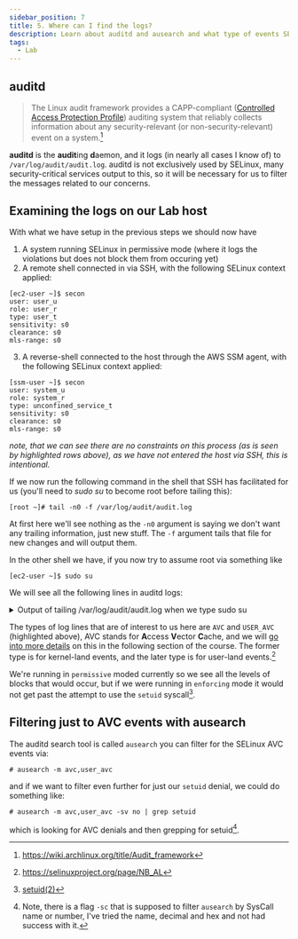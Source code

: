 ```yaml
---
sidebar_position: 7
title: 5. Where can I find the logs?
description: Learn about auditd and ausearch and what type of events SELinux logs upon policy violations.
tags:
  - Lab 
---
```


## auditd

> The Linux audit framework provides a CAPP-compliant ([Controlled Access Protection Profile](https://en.wikipedia.org/wiki/Controlled_Access_Protection_Profile)) auditing system that reliably collects information about any security-relevant (or non-security-relevant) event on a system.[^1]

**auditd** is the **audit**ing **d**aemon, and it logs (in nearly all cases I know of) to `/var/log/audit/audit.log`.
auditd is not exclusively used by SELinux, many security-critical services output to this, so it will be necessary for us to filter the messages related to our concerns.

## Examining the logs on our Lab host

With what we have setup in the previous steps we should now have
1. A system running SELinux in permissive mode (where it logs the violations but does not block them from occuring yet)
2. A remote shell connected in via SSH, with the following SELinux context applied:
  ```plain {4}
  [ec2-user ~]$ secon
  user: user_u
  role: user_r
  type: user_t
  sensitivity: s0
  clearance: s0
  mls-range: s0
  ```
3. A reverse-shell connected to the host through the AWS SSM agent, with the following SELinux context applied:
  ```plain {4}
  [ssm-user ~]$ secon
  user: system_u
  role: system_r
  type: unconfined_service_t
  sensitivity: s0
  clearance: s0
  mls-range: s0
  ```
  _note, that we can see there are no constraints on this process (as is seen by highlighted rows above), as we have not entered the host via SSH, this is intentional._

If we now run the following command in the shell that SSH has facilitated for us (you'll need to _sudo su_ to become root before tailing this):
```
[root ~]# tail -n0 -f /var/log/audit/audit.log
```

At first here we'll see nothing as the `-n0` argument is saying we don't want any trailing information, just new stuff. The `-f` argument tails that file for new changes and will output them.

In the other shell we have, if you now try to assume root via something like
```
[ec2-user ~]$ sudo su
```

We will see all the following lines in auditd logs:

<details>
<summary>Output of tailing /var/log/audit/audit.log when we type sudo su</summary>

```plain {1,19,22,25,41,45,49,53,57,65,69,71}
type=AVC msg=audit(1668988444.803:150): avc:  denied  { setuid } for  pid=3543 comm="sudo" capability=7
 scontext=user_u:user_r:user_t:s0 tcontext=user_u:user_r:user_t:s0 tclass=capability permissive=1

type=USER_ACCT msg=audit(1668988444.843:151): pid=3543 uid=1000 auid=1000 ses=2 subj=user_u:user_r:user_
t:s0 msg='op=PAM:accounting grantors=pam_unix acct="ec2-user" exe="/usr/bin/sudo" hostname=? addr=? term
inal=/dev/pts/1 res=success'

type=USER_CMD msg=audit(1668988444.843:152): pid=3543 uid=1000 auid=1000 ses=2 subj=user_u:user_r:user_t
:s0 msg='cwd="/home/ec2-user" cmd="su" terminal=pts/1 res=success'

type=CRED_REFR msg=audit(1668988444.843:153): pid=3543 uid=0 auid=1000 ses=2 subj=user_u:user_r:user_t:s
0 msg='op=PAM:setcred grantors=pam_env,pam_unix acct="root" exe="/usr/bin/sudo" hostname=? addr=? termin
al=/dev/pts/1 res=success'

type=USER_START msg=audit(1668988444.847:154): pid=3543 uid=0 auid=1000 ses=2 subj=user_u:user_r:user_t:
s0 msg='op=PAM:session_open grantors=pam_keyinit,pam_keyinit,pam_limits,pam_systemd,pam_unix acct="root"
 exe="/usr/bin/sudo" hostname=? addr=? terminal=/dev/pts/1 res=success'

type=AVC msg=audit(1668988444.851:155): avc:  denied  { create } for  pid=3545 comm="su" scontext=user_u
:user_r:user_t:s0 tcontext=user_u:user_r:user_t:s0 tclass=netlink_selinux_socket permissive=1

type=AVC msg=audit(1668988444.851:156): avc:  denied  { bind } for  pid=3545 comm="su" scontext=user_u:u
ser_r:user_t:s0 tcontext=user_u:user_r:user_t:s0 tclass=netlink_selinux_socket permissive=1

type=USER_AVC msg=audit(1668988444.855:157): pid=3545 uid=0 auid=1000 ses=2 subj=user_u:user_r:user_t:s0
 msg='avc:  denied  { passwd } for  scontext=user_u:user_r:user_t:s0 tcontext=user_u:user_r:user_t:s0 tc
lass=passwd  exe="/usr/bin/su" sauid=0 hostname=? addr=? terminal=pts/1'

type=USER_AUTH msg=audit(1668988444.855:158): pid=3545 uid=0 auid=1000 ses=2 subj=user_u:user_r:user_t:s
0 msg='op=PAM:authentication grantors=pam_rootok acct="root" exe="/usr/bin/su" hostname=ip-172-31-5-255.
us-west-2.compute.internal addr=? terminal=pts/1 res=success'

type=USER_ACCT msg=audit(1668988444.855:159): pid=3545 uid=0 auid=1000 ses=2 subj=user_u:user_r:user_t:s
0 msg='op=PAM:accounting grantors=pam_succeed_if acct="root" exe="/usr/bin/su" hostname=ip-172-31-5-255.
us-west-2.compute.internal addr=? terminal=pts/1 res=success'

type=CRED_ACQ msg=audit(1668988444.855:160): pid=3545 uid=0 auid=1000 ses=2 subj=user_u:user_r:user_t:s0
 msg='op=PAM:setcred grantors=pam_rootok acct="root" exe="/usr/bin/su" hostname=ip-172-31-5-255.us-west-
2.compute.internal addr=? terminal=pts/1 res=success'

type=AVC msg=audit(1668988444.855:161): avc:  denied  { read write } for  pid=3545 comm="su" name="lastl
og" dev="xvda1" ino=12918534 scontext=user_u:user_r:user_t:s0 tcontext=system_u:object_r:lastlog_t:s0 tc
lass=file permissive=1

type=AVC msg=audit(1668988444.855:161): avc:  denied  { open } for  pid=3545 comm="su" path="/var/log/la
stlog" dev="xvda1" ino=12918534 scontext=user_u:user_r:user_t:s0 tcontext=system_u:object_r:lastlog_t:s0
 tclass=file permissive=1

type=AVC msg=audit(1668988444.855:162): avc:  denied  { lock } for  pid=3545 comm="su" path="/var/log/la
stlog" dev="xvda1" ino=12918534 scontext=user_u:user_r:user_t:s0 tcontext=system_u:object_r:lastlog_t:s0
 tclass=file permissive=1

type=AVC msg=audit(1668988444.855:163): avc:  denied  { read } for  pid=3545 comm="su" name="btmp" dev="
xvda1" ino=12940222 scontext=user_u:user_r:user_t:s0 tcontext=system_u:object_r:faillog_t:s0 tclass=file
 permissive=1

type=AVC msg=audit(1668988444.855:163): avc:  denied  { open } for  pid=3545 comm="su" path="/var/log/bt
mp" dev="xvda1" ino=12940222 scontext=user_u:user_r:user_t:s0 tcontext=system_u:object_r:faillog_t:s0 tc
lass=file permissive=1

type=USER_START msg=audit(1668988444.855:164): pid=3545 uid=0 auid=1000 ses=2 subj=user_u:user_r:user_t:
s0 msg='op=PAM:session_open grantors=pam_keyinit,pam_limits,pam_systemd,pam_unix,pam_xauth acct="root" e
xe="/usr/bin/su" hostname=ip-172-31-5-255.us-west-2.compute.internal addr=? terminal=pts/1 res=success'

type=AVC msg=audit(1668988444.859:165): avc:  denied  { dac_read_search } for  pid=3546 comm="bash" capa
bility=2  scontext=user_u:user_r:user_t:s0 tcontext=user_u:user_r:user_t:s0 tclass=capability permissive
=1

type=AVC msg=audit(1668988444.859:166): avc:  denied  { read } for  pid=3546 comm="bash" name=".bashrc"dev="xvda1" ino=302930 scontext=user_u:user_r:user_t:s0 tcontext=system_u:object_r:admin_home_t:s0 tclass=file permissive=1

type=AVC msg=audit(1668988444.859:166): avc:  denied  { open } for  pid=3546 comm="bash" path="/root/.bashrc" dev="xvda1" ino=302930 scontext=user_u:user_r:user_t:s0 tcontext=system_u:object_r:admin_home_t:s0 tclass=file permissive=1
```
</details>

The types of log lines that are of interest to us here are `AVC` and `USER_AVC` (highlighted above), AVC stands for **A**ccess **V**ector **C**ache, and we will [go into more details](/course/beyond-the-basics/auditd-and-access-vector-cache) on this in the following section of the course. The former type is for kernel-land events, and the later type is for user-land events.[^2]

We're running in `permissive` moded currently so we see all the levels of blocks that would occur, but if we were running in `enforcing` mode it would not get past the attempt to use the `setuid` syscall[^3].

## Filtering just to AVC events with ausearch

The auditd search tool is called `ausearch` you can filter for the SELinux AVC events via:
```
# ausearch -m avc,user_avc
```

and if we want to filter even further for just our `setuid` denial,  we could do something like:
```
# ausearch -m avc,user_avc -sv no | grep setuid
```
which is looking for AVC denials and then grepping for setuid[^4].

[^1]: https://wiki.archlinux.org/title/Audit_framework
[^2]: https://selinuxproject.org/page/NB_AL
[^3]: [setuid(2)](https://man7.org/linux/man-pages/man2/setuid.2.html)
[^4]: Note, there is a flag `-sc` that is supposed to filter `ausearch` by SysCall name or number, I've tried the name, decimal and hex and not had success with it.